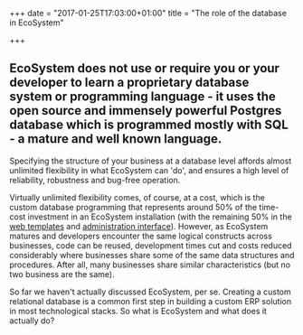 +++
date = "2017-01-25T17:03:00+01:00"
title = "The role of the database in EcoSystem"

+++

## EcoSystem does not use or require you or your developer to learn a proprietary database system or programming language - it uses the open source and immensely powerful Postgres database which is programmed mostly with SQL - a mature and well known language.

Specifying the structure of your business at a database level affords almost unlimited flexibility in what EcoSystem can 'do', and ensures a high level of reliability, robustness and bug-free operation.

Virtually unlimited flexibility comes, of course, at a cost, which is the custom database programming that represents around 50% of the time-cost investment in an EcoSystem installation (with the remaining 50% in the [web templates](/businesses/server) and [administration interface](/businesses/admin-interface)).  However, as EcoSystem matures and developers encounter the same logical constructs across businesses, code can be reused, development times cut and costs reduced considerably where businesses share some of the same data structures and procedures.  After all, many businesses share similar characteristics (but no two business are the same).

So far we haven't actually discussed EcoSystem, per se.  Creating a custom relational database is a common first step in building a custom ERP solution in most technological stacks.  So what is EcoSystem and what does it actually do?